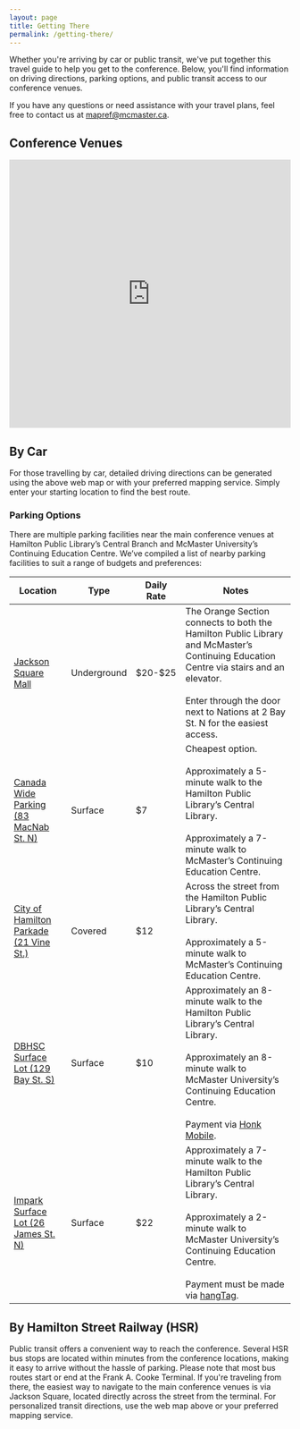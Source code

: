 ```yaml
---
layout: page
title: Getting There
permalink: /getting-there/
---
```


<div class="content-container">

  <p>
    Whether you're arriving by car or public transit, we've put together this travel guide to help you get to the conference. Below, you'll find information on driving directions, parking options, and public transit access to our conference venues. 
  </p>

  <p>
    If you have any questions or need assistance with your travel plans, feel free to contact us at <a href="mailto:mapref@mcmaster.ca">mapref@mcmaster.ca</a>.
  </p>

  <h2>Conference Venues</h2>

  <iframe src="https://www.google.com/maps/d/u/0/embed?mid=1eN3xEkkbp4fWu0CyhufUCwrubiqDxg8&ehbc=2E312F&noprof=1" width="100%" height="480" style="border:0;"></iframe>

  <h2>By Car</h2>
  <p>
    For those travelling by car, detailed driving directions can be generated using the above web map or with your preferred mapping service. Simply enter your starting location to find the best route. 
  </p>

  <h3>Parking Options</h3>
  <p>There are multiple parking facilities near the main conference venues at Hamilton Public Library’s Central Branch and McMaster University’s Continuing Education Centre. We’ve compiled a list of nearby parking facilities to suit a range of budgets and preferences: </p>

  <div class ="schedule">
    <table style =" max-width: 1200px; table-layout: auto;">
      <thead>
        <tr>
          <th>Location</th>
          <th>Type</th>
          <th>Daily Rate</th>
          <th>Notes</th>
        </tr>
      </thead>
      <tbody>
        <tr>
          <td><a href="https://maps.app.goo.gl/Vd7K3sEmFJKKK1x47" target="_blank">Jackson Square Mall </a> </td>
          <td>Underground</td>
          <td>$20-$25</td>
          <td>The Orange Section connects to both the Hamilton Public Library and McMaster’s Continuing Education Centre via stairs and an elevator. 
          <br><br>
          Enter through the door next to Nations at 2 Bay St. N for the easiest access.</td>
        </tr>
        <tr>
          <td> <a href="https://maps.app.goo.gl/VeWrJwft6YesAs9H9" target="_blank">Canada Wide Parking (83 MacNab St. N)</a></td>
          <td>Surface</td>
          <td>$7</td>
          <td>Cheapest option.
          <br><br>
          Approximately a 5-minute walk to the Hamilton Public Library’s Central Library. 
          <br><br>
          Approximately a 7-minute walk to McMaster’s Continuing Education Centre.</td>
        </tr>
        <tr>
          <td><a href="https://maps.app.goo.gl/VCYVo6NX6uSU9v8PA" target="_blank">City of Hamilton Parkade (21 Vine St.)</a> </td>
          <td>Covered</td>
          <td>$12</td>
          <td>Across the street from the Hamilton Public Library’s Central Library.
          <br><br>
           Approximately a 5-minute walk to McMaster’s Continuing Education Centre.</td>
        </tr>
        <tr>
          <td><a href="https://maps.app.goo.gl/NL5Yy6ahtwC3kcc8A" target="_blank">DBHSC Surface Lot (129 Bay St. S)</a> </td>
          <td>Surface</td>
          <td>$10</td>
          <td>Approximately an 8-minute walk to the Hamilton Public Library’s Central Library. 
          <br><br>
          Approximately an 8-minute walk to McMaster University’s Continuing Education Centre. 
          <br><br>
          Payment via <a href="https://www.honkmobile.com/" target="_blank">Honk Mobile</a>.</td>
        </tr>
        <tr>
          <td><a href="https://maps.app.goo.gl/TjmSUrPjGZdWHz6T7" target="_blank">Impark Surface Lot (26 James St. N)</a> </td>
          <td>Surface</td>
          <td>$22</td>
          <td>
          Approximately a 7-minute walk to the Hamilton Public Library’s Central Library.
          <br><br>
        Approximately a 2-minute walk to McMaster University’s Continuing Education Centre.
        <br><br>
        Payment must be made via <a href="https://hangtag.io/en/" target="_blank"> hangTag</a>.
        </td>
        </tr>
      </tbody>
    </table>
  </div>

  <h2>By Hamilton Street Railway (HSR)</h2>
  <p>
    Public transit offers a convenient way to reach the conference. Several HSR bus stops are located within minutes from the conference locations, making it easy to arrive without the hassle of parking. Please note that most bus routes start or end at the Frank A. Cooke Terminal. If you're traveling from there, the easiest way to navigate to the main conference venues is via Jackson Square, located directly across the street from the terminal. For personalized transit directions, use the web map above or your preferred mapping service.
  </p>

</div>
